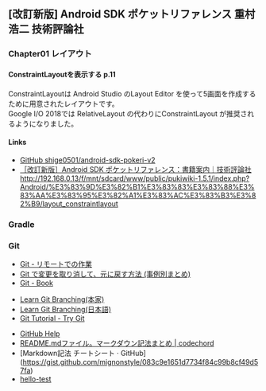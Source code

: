 ## [改訂新版] Android SDK ポケットリファレンス 重村浩二 技術評論社
### Chapter01 レイアウト
#### ConstraintLayoutを表示する p.11
ConstraintLayoutは Android Studio のLayout Editor を使って5画面を作成するために用意されたレイアウトです。  
Google I/O 2018では RelativeLayout の代わりにConstraintLayout が推奨されるようになりました。
#### Links
- [GitHub shige0501/android-sdk-pokeri-v2](https://github.com/shige0501/android-sdk-pokeri-v2)
- [［改訂新版］Android SDK ポケットリファレンス：書籍案内｜技術評論社](https://gihyo.jp/book/2018/978-4-7741-9855-2)
http://192.168.0.13/f/mnt/sdcard/www/public/pukiwiki-1.5.1/index.php?Android/%E3%83%9D%E3%82%B1%E3%83%83%E3%83%88%E3%83%AA%E3%83%95%E3%82%A1%E3%83%AC%E3%83%B3%E3%82%B9/layout_constraintlayout
### Gradle

### Git
* [Git - リモートでの作業](https://git-scm.com/book/ja/v1/Git-%E3%81%AE%E5%9F%BA%E6%9C%AC-%E3%83%AA%E3%83%A2%E3%83%BC%E3%83%88%E3%81%A7%E3%81%AE%E4%BD%9C%E6%A5%AD)
* [Git で変更を取り消して、元に戻す方法 (事例別まとめ)](http://www-creators.com/archives/1290)
* [Git - Book](https://git-scm.com/book/ja/v1/)
- [Learn Git Branching(本家)](http://learngitbranching.js.org/)
- [Learn Git Branching(日本語)](http://k.swd.cc/learnGitBranching-ja/)
- [Git Tutorial - Try Git](https://try.github.io/levels/1/challenges/1)
* [GitHub Help](https://help.github.com/categories/writing-on-github/)
* [README.mdファイル。マークダウン記法まとめ | codechord](http://codechord.com/2012/01/readme-markdown/)
* [Markdown記法 チートシート · GitHub] (https://gist.github.com/mignonstyle/083c9e1651d7734f84c99b8cf49d57fa)
* [hello-test](test/test.md)
